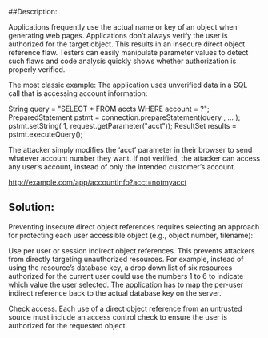 ##Description:

Applications frequently use the actual name or key of an object when generating web pages. 
Applications don’t always verify the user is authorized for the target object. 
This results in an insecure direct object reference flaw. Testers can easily manipulate parameter 
values to detect such flaws and code analysis quickly shows whether authorization is properly verified.

The most classic example:
The application uses unverified data in a SQL call that is accessing account information:

String query = "SELECT * FROM accts WHERE account = ?";
PreparedStatement pstmt = connection.prepareStatement(query , ... );
pstmt.setString( 1, request.getParameter("acct"));
ResultSet results = pstmt.executeQuery();

The attacker simply modifies the ‘acct’ parameter in their browser to send whatever 
account number they want. If not verified, the attacker can access any user’s account, instead of 
only the intended customer’s account.

http://example.com/app/accountInfo?acct=notmyacct

## Solution:

Preventing insecure direct object references requires selecting an approach 
for protecting each user accessible object (e.g., object number, filename):

Use per user or session indirect object references. This prevents attackers from directly 
targeting unauthorized resources. For example, instead of using the resource’s database key, 
a drop down list of six resources authorized for the current user could use the numbers 1 to 6 to 
indicate which value the user selected. The application has to map the per-user indirect reference 
back to the actual database key on the server.

Check access. Each use of a direct object reference from an untrusted source must include an access control 
check to ensure the user is authorized for the requested object.
